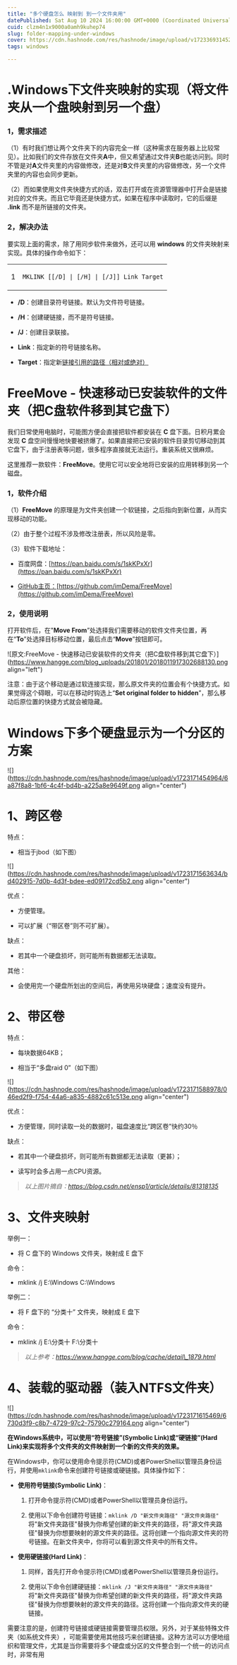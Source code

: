```yaml
---
title: "多个硬盘怎么 映射到 到一个文件夹用"
datePublished: Sat Aug 10 2024 16:00:00 GMT+0000 (Coordinated Universal Time)
cuid: clzm4n1x9000a0amh9kuhep74
slug: folder-mapping-under-windows
cover: https://cdn.hashnode.com/res/hashnode/image/upload/v1723369314527/870fce9d-9f1a-4cc1-a48d-87193b321d3a.jpeg
tags: windows

---
```


# .Windows下文件夹映射的实现（将文件夹从一个盘映射到另一个盘）

### 1，需求描述

（1）有时我们想让两个文件夹下的内容完全一样（这种需求在服务器上比较常见）。比如我们的文件存放在文件夹**A**中，但又希望通过文件夹**B**也能访问到。同时不管是对**A**文件夹里的内容做修改，还是对**B**文件夹里的内容做修改，另一个文件夹里的内容也会同步更新。

（2）而如果使用文件夹快捷方式的话，双击打开或在资源管理器中打开会是链接对应的文件夹。而且它毕竟还是快捷方式，如果在程序中读取时，它的后缀是 **.link** 而不是所链接的文件夹。

### 2，解决办法

要实现上面的需求，除了用同步软件来做外，还可以用 **windows** 的文件夹映射来实现。具体的操作命令如下：

<table><tbody><tr><td colspan="1" rowspan="1"><p>1</p></td><td colspan="1" rowspan="1"><p><code>MKLINK [[/D] | [/H] | [/J]] Link Target</code></p></td></tr></tbody></table>

* **/D**：创建目录符号链接。默认为文件符号链接。
    
* **/H**：创建硬链接，而不是符号链接。
    
* **/J**：创建目录联接。
    
* **Link**：指定新的符号链接名称。
    
* **Target**：指定新[链接引用的路径（相对或绝对）](https://www.hangge.com/)
    

# FreeMove - 快速移动已安装软件的文件夹（把C盘软件移到其它盘下）

我们日常使用电脑时，可能图方便会直接把软件都安装在 **C** 盘下面。日积月累会发现 **C** 盘空间慢慢地快要被挤爆了。如果直接把已安装的软件目录剪切移动到其它盘下，由于注册表等问题，很多程序直接就无法运行。重装系统又很麻烦。

这里推荐一款软件：**FreeMove**。使用它可以安全地将已安装的应用转移到另一个磁盘。

### 1，软件介绍

（1）**FreeMove** 的原理是为文件夹创建一个软链接，之后指向到新位置，从而实现移动的功能。

（2）由于整个过程不涉及修改注册表，所以风险是零。

（3）软件下载地址：

* 百度网盘：[https://pan.baidu.com/s/1skKPxXr](https://pan.baidu.com/s/1skKPxXr)
    
* [GitHub主页：](https://pan.baidu.com/s/1skKPxXr)[https://github.com/imDema/FreeMove](https://github.com/imDema/FreeMove)
    

### 2，使用说明

打开软件后，在"**Move From**”处选择我们需要移动的软件文件夹位置，再在“**To**”处选择目标移动位置，最后点击“**Move**”按钮即可。

![原文:FreeMove - 快速移动已安装软件的文件夹（把C盘软件移到其它盘下）](https://www.hangge.com/blog_uploads/201801/2018011917302688130.png align="left")

注意：由于这个移动是通过软连接实现，那么原文件夹的位置会有个快捷方式。如果觉得这个碍眼，可以在移动时钩选上“**Set original folder to** **hidden**”，那么移动后原位置的快捷方式就会被隐藏。

# Windows下多个硬盘显示为一个分区的方案

![](https://cdn.hashnode.com/res/hashnode/image/upload/v1723171454964/6a87f8a8-1bf6-4c4f-bd4b-a225a8e9649f.png align="center")

# **1、跨区卷**

特点：

* 相当于jbod（如下图）
    

![](https://cdn.hashnode.com/res/hashnode/image/upload/v1723171563634/bd402915-7d0b-4d3f-bdee-ed09172cd5b2.png align="center")

优点：

* 方便管理。
    
* 可以扩展（“带区卷”则不可扩展）。
    

缺点：

* 若其中一个硬盘损坏，则可能所有数据都无法读取。
    

其他：

* 会使用完一个硬盘所划出的空间后，再使用另块硬盘；速度没有提升。
    

# **2、带区卷**

特点：

* 每块数据64KB；
    
* 相当于“多盘raid 0”（如下图）
    

![](https://cdn.hashnode.com/res/hashnode/image/upload/v1723171588978/046ed2f9-f754-44a6-a835-4882c61c513e.png align="center")

优点：

* 方便管理，同时读取一处的数据时，磁盘速度比“跨区卷”快约30％
    

缺点：

* 若其中一个硬盘损坏，则可能所有数据都无法读取（更甚）；
    
* 读写时会多占用一点CPU资源。
    

> *以上图片摘自：https://blog.csdn.net/ensp1/article/details/81318135*

# **3、文件夹映射**

举例一：

* 将 C 盘下的 Windows 文件夹，映射成 E 盘下
    

命令：

* mklink /j E:\\Windows C:\\Windows
    

举例二：

* 将 F 盘下的 “分类十” 文件夹，映射成 E 盘下
    

命令：

* mklink /j E:\\分类十 F:\\分类十
    

> *以上参考：https://www.hangge.com/blog/cache/detail\_1879.html*

# **4、装载的驱动器（装入NTFS文件夹）**

![](https://cdn.hashnode.com/res/hashnode/image/upload/v1723171615469/6730d3f9-c8b7-4729-97c2-75790c279164.png align="center")

**在Windows系统中，‌可以使用“符号链接”(Symbolic Link)或“硬链接”(Hard Link)来实现将多个文件夹的文件映射到一个新的文件夹的效果。‌**

在Windows中，‌你可以使用命令提示符(CMD)或者PowerShell以管理员身份运行，‌并使用`mklink`命令来创建符号链接或硬链接。‌具体操作如下：‌

* **使用符号链接(Symbolic Link)**：‌
    
    1. 打开命令提示符(CMD)或者PowerShell以管理员身份运行。‌
        
    2. 使用以下命令创建符号链接：‌`mklink /D "新文件夹路径" "源文件夹路径"`  
        将"新文件夹路径"替换为你希望创建的新文件夹的路径，‌将"源文件夹路径"替换为你想要映射的源文件夹的路径。‌这将创建一个指向源文件夹的符号链接。‌在新文件夹中，‌你将可以看到源文件夹中的所有文件。‌
        
* **使用硬链接(Hard Link)**：‌
    
    1. 同样，‌首先打开命令提示符(CMD)或者PowerShell以管理员身份运行。‌
        
    2. 使用以下命令创建硬链接：‌`mklink /J "新文件夹路径" "源文件夹路径"`  
        将"新文件夹路径"替换为你希望创建的新文件夹的路径，‌将"源文件夹路径"替换为你想要映射的源文件夹的路径。‌这将创建一个指向源文件夹的硬链接。‌
        

需要注意的是，‌创建符号链接或硬链接需要管理员权限。‌另外，‌对于某些特殊文件夹（‌如系统文件夹）‌，‌可能需要使用其他技巧来创建链接。‌这种方法可以方便地组织和管理文件，‌尤其是当你需要将多个硬盘或分区的文件整合到一个统一的访问点时，‌非常有用